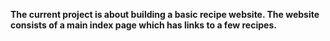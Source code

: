 **The current project is about building a basic recipe website. The website consists of a main index page which has links to a few recipes.**